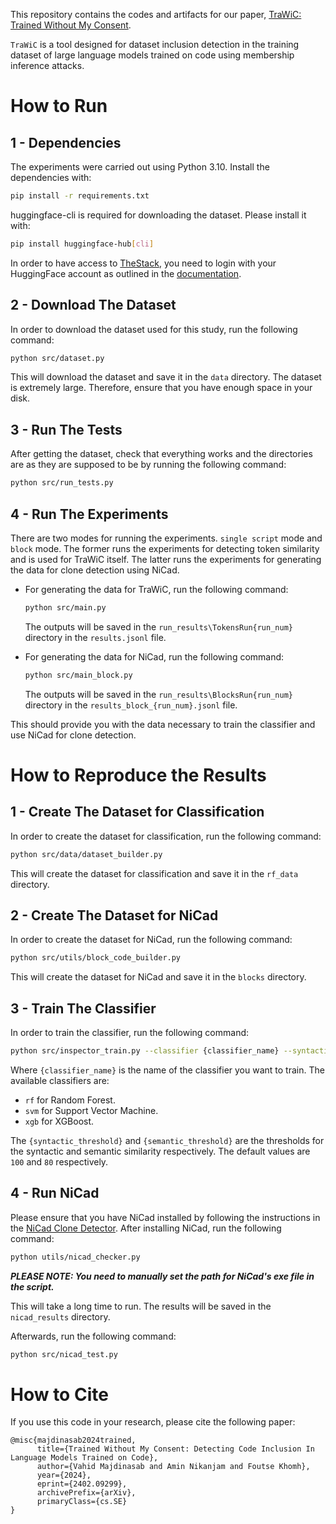 This repository contains the codes and artifacts for our paper, [TraWiC: Trained Without My Consent](https://arxiv.org/abs/2402.09299).

`TraWiC` is a tool designed for dataset inclusion detection in the training dataset of large language models trained on code using membership inference attacks.

# How to Run

## 1 - Dependencies
The experiments were carried out using Python 3.10.
Install the dependencies with:
```bash
pip install -r requirements.txt
```

huggingface-cli is required for downloading the dataset. Please install it with:
```bash
pip install huggingface-hub[cli]
```
In order to have access to [TheStack](https://huggingface.co/datasets/bigcode/the-stack), you need to login with your HuggingFace account as outlined in the [documentation](https://huggingface.co/docs/huggingface_hub/main/guides/cli).

## 2 - Download The Dataset
In order to download the dataset used for this study, run the following command:
```bash
python src/dataset.py
```
This will download the dataset and save it in the `data` directory. The dataset is extremely large. Therefore, ensure that you have enough space in your disk.

## 3 - Run The Tests
After getting the dataset, check that everything works and the directories are as they are supposed to be by running the following command:
```bash
python src/run_tests.py
```

## 4 - Run The Experiments
There are two modes for running the experiments. `single script` mode and `block` mode. The former runs the experiments for detecting token similarity and is used for TraWiC itself. The latter runs the experiments for generating the data for clone detection using NiCad.

- For generating the data for TraWiC, run the following command:
    ```bash
    python src/main.py
    ```
    The outputs will be saved in the `run_results\TokensRun{run_num}` directory in the `results.jsonl` file.

- For generating the data for NiCad, run the following command:
    ```bash
    python src/main_block.py
    ```
    The outputs will be saved in the `run_results\BlocksRun{run_num}` directory in the `results_block_{run_num}.jsonl` file.


This should provide you with the data necessary to train the classifier and use NiCad for clone detection.

# How to Reproduce the Results

## 1 - Create The Dataset for Classification
In order to create the dataset for classification, run the following command:
```bash
python src/data/dataset_builder.py
```
This will create the dataset for classification and save it in the `rf_data` directory.

## 2 - Create The Dataset for NiCad
In order to create the dataset for NiCad, run the following command:
```bash
python src/utils/block_code_builder.py
```
This will create the dataset for NiCad and save it in the `blocks` directory.

## 3 - Train The Classifier
In order to train the classifier, run the following command:
```bash
python src/inspector_train.py --classifier {classifier_name} --syntactic_threshold {syntactic_threshold} --semantic_threshold {semantic_threshold} 
```
Where `{classifier_name}` is the name of the classifier you want to train. The available classifiers are:
- `rf` for Random Forest.
- `svm` for Support Vector Machine.
- `xgb` for XGBoost.

The `{syntactic_threshold}` and `{semantic_threshold}` are the thresholds for the syntactic and semantic similarity respectively. The default values are `100` and `80` respectively. 

## 4 - Run NiCad
Please ensure that you have NiCad installed by following the instructions in the [NiCad Clone Detector](https://www.txl.ca/txl-nicaddownload.html). After installing NiCad, run the following command:
```bash
python utils/nicad_checker.py
```
***PLEASE NOTE: You need to manually set the path for NiCad's exe file in the script.***

This will take a long time to run. The results will be saved in the `nicad_results` directory.

Afterwards, run the following command:
```bash
python src/nicad_test.py
```

# How to Cite
If you use this code in your research, please cite the following paper:

```
@misc{majdinasab2024trained,
      title={Trained Without My Consent: Detecting Code Inclusion In Language Models Trained on Code}, 
      author={Vahid Majdinasab and Amin Nikanjam and Foutse Khomh},
      year={2024},
      eprint={2402.09299},
      archivePrefix={arXiv},
      primaryClass={cs.SE}
}
```
